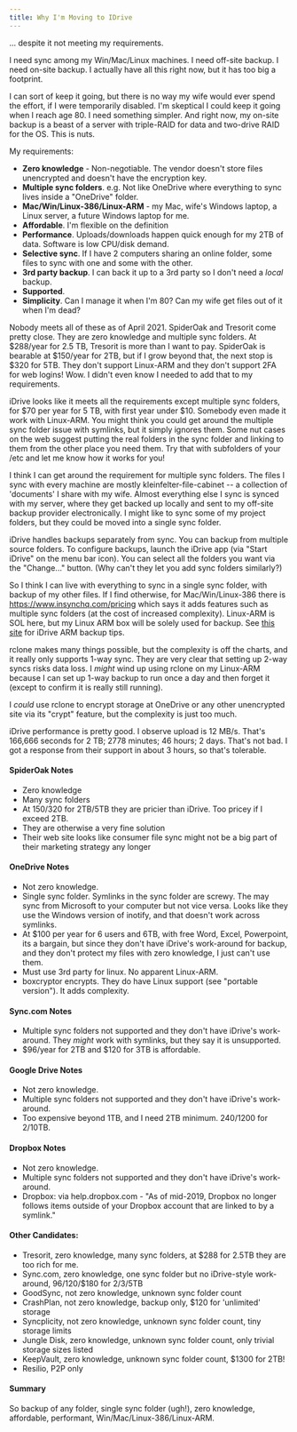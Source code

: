 ```yaml
---
title: Why I'm Moving to IDrive
---
```

... despite it not meeting my requirements.

I need sync among my Win/Mac/Linux machines. I need off-site backup. I need on-site backup. I actually have all this right now, but it has too big a footprint.

I can sort of keep it going, but there is no way my wife would ever spend the effort, if I were temporarily disabled. I'm skeptical I could keep it going when I reach age 80.  I need something simpler. And right now, my on-site backup is a beast of a server with triple-RAID for data and two-drive RAID for the OS.  This is nuts.

My requirements:
* **Zero knowledge** - Non-negotiable. The vendor doesn't store files unencrypted and doesn't have the encryption key.
* **Multiple sync folders**. e.g. Not like OneDrive where everything to sync lives inside a "OneDrive" folder.
* **Mac/Win/Linux-386/Linux-ARM** - my Mac, wife's Windows laptop, a Linux server, a future Windows laptop for me.
* **Affordable**. I'm flexible on the definition
* **Performance**. Uploads/downloads happen quick enough for my 2TB of data. Software is low CPU/disk demand.
* **Selective sync**. If I have 2 computers sharing an online folder, some files to sync with one and some with the other.
* **3rd party backup**. I can back it up to a 3rd party so I don't need a *local* backup.
* **Supported**.
* **Simplicity**. Can I manage it when I'm 80? Can my wife get files out of it when I'm dead?

Nobody meets all of these as of April 2021. SpiderOak and Tresorit come pretty close. They are zero knowledge and multiple sync folders. At $288/year for 2.5 TB, Tresorit is more than I want to pay. SpiderOak is bearable at $150/year for 2TB, but if I grow beyond that, the next stop is $320 for 5TB. They don't support Linux-ARM and they don't support 2FA for web logins! Wow. I didn't even know I needed to add that to my requirements.

iDrive looks like it meets all the requirements except multiple sync folders, for $70 per year for 5 TB, with first year under $10. Somebody even made it work with Linux-ARM. You might think you could get around the multiple sync folder issue with symlinks, but it simply ignores them. Some nut cases on the web suggest putting the real folders in the sync folder and linking to them from the other place you need them.  Try that with subfolders of your /etc and let me know how it works for you!

I think I can get around the requirement for multiple sync folders.  The files I sync with every machine are mostly kleinfelter-file-cabinet -- a collection of 'documents' I share with my wife.  Almost everything else I sync is synced with my server, where they get backed up locally and sent to my off-site backup provider electronically.  I might like to sync some of my project folders, but they could be moved into a single sync folder.  

iDrive handles backups separately from sync. You can backup from multiple source folders. To configure backups, launch the iDrive app (via "Start iDrive" on the menu bar icon).  You can select all the folders you want via the "Change..." button. (Why can't they let you add sync folders similarly?)

So I think I can live with everything to sync in a single sync folder, with backup of my other files. If I find otherwise, for Mac/Win/Linux-386 there is https://www.insynchq.com/pricing which says it adds features such as multiple sync folders (at the cost of increased complexity).  Linux-ARM is SOL here, but my Linux ARM box will be solely used for backup.  See [this site](https://www.garybell.co.uk/raspberry-pi-for-backups/) for iDrive ARM backup tips.

rclone makes many things possible, but the complexity is off the charts, and it really only supports 1-way sync. They are very clear that setting up 2-way syncs risks data loss.  I *might* wind up using rclone on my Linux-ARM because I can set up 1-way backup to run once a day and then forget it (except to confirm it is really still running).

I *could* use rclone to encrypt storage at OneDrive or any other unencrypted site via its "crypt" feature, but the complexity is just too much.

iDrive performance is pretty good. I observe upload is 12 MB/s. That's 166,666 seconds for 2 TB; 2778 minutes; 46 hours; 2 days. That's not bad.  I got a response from their support in about 3 hours, so that's tolerable.


#### SpiderOak Notes
* Zero knowledge
* Many sync folders
* At $150/$320 for 2TB/5TB they are pricier than iDrive. Too pricey if I exceed 2TB. 
* They are otherwise a very fine solution
* Their web site looks like consumer file sync might not be a big part of their marketing strategy any longer

#### OneDrive Notes

* Not zero knowledge.
* Single sync folder. Symlinks in the sync folder are screwy. The may sync from Microsoft to your computer but not vice versa.  Looks like they use the Windows version of inotify, and that doesn't work across symlinks.
* At $100 per year for 6 users and 6TB, with free Word, Excel, Powerpoint, its a bargain, but since they don't have iDrive's work-around for backup, and they don't protect my files with zero knowledge, I just can't use them.
* Must use 3rd party for linux. No apparent Linux-ARM.
* boxcryptor encrypts. They do have Linux support (see "portable version"). It adds complexity.

#### Sync.com Notes
* Multiple sync folders not supported and they don't have iDrive's work-around.  They *might* work with symlinks, but they say it is unsupported.
* $96/year for 2TB and $120 for 3TB is affordable.

#### Google Drive Notes
* Not zero knowledge.
* Multiple sync folders not supported and they don't have iDrive's work-around.
* Too expensive beyond 1TB, and I need 2TB minimum. $240/$1200 for 2/10TB.

#### Dropbox Notes
* Not zero knowledge.
* Multiple sync folders not supported and they don't have iDrive's work-around.
* Dropbox: via help.dropbox.com - "As of mid-2019, Dropbox no longer follows items outside of your Dropbox account that are linked to by a symlink."

#### Other Candidates:
* Tresorit, zero knowledge, many sync folders, at $288 for 2.5TB they are too rich for me.
* Sync.com, zero knowledge, one sync folder but no iDrive-style work-around, $96/$120/$180 for 2/3/5TB
* GoodSync, not zero knowledge,	unknown sync folder count
* CrashPlan, not zero knowledge, backup only, $120 for 'unlimited' storage
* Syncplicity, not zero knowledge, unknown sync folder count, tiny storage limits
* Jungle Disk, zero knowledge, unknown sync folder count, only trivial storage sizes listed
* KeepVault, zero knowledge, unknown sync folder count, $1300 for 2TB!
* Resilio, P2P only

#### Summary

So backup of any folder, single sync folder (ugh!), zero knowledge, affordable, performant, Win/Mac/Linux-386/Linux-ARM.
